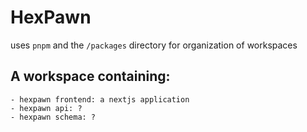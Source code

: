 # HexPawn

uses `pnpm` and the `/packages` directory for organization of workspaces

## A workspace containing: 
    - hexpawn frontend: a nextjs application
    - hexpawn api: ?
    - hexpawn schema: ?
